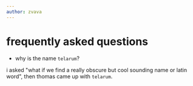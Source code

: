 ```yaml
---
author: zvava
---
```


# frequently asked questions

- why is the name `telarum`?

i asked "what if we find a really obscure but cool sounding name or latin word", then thomas came up with `telarum`.
